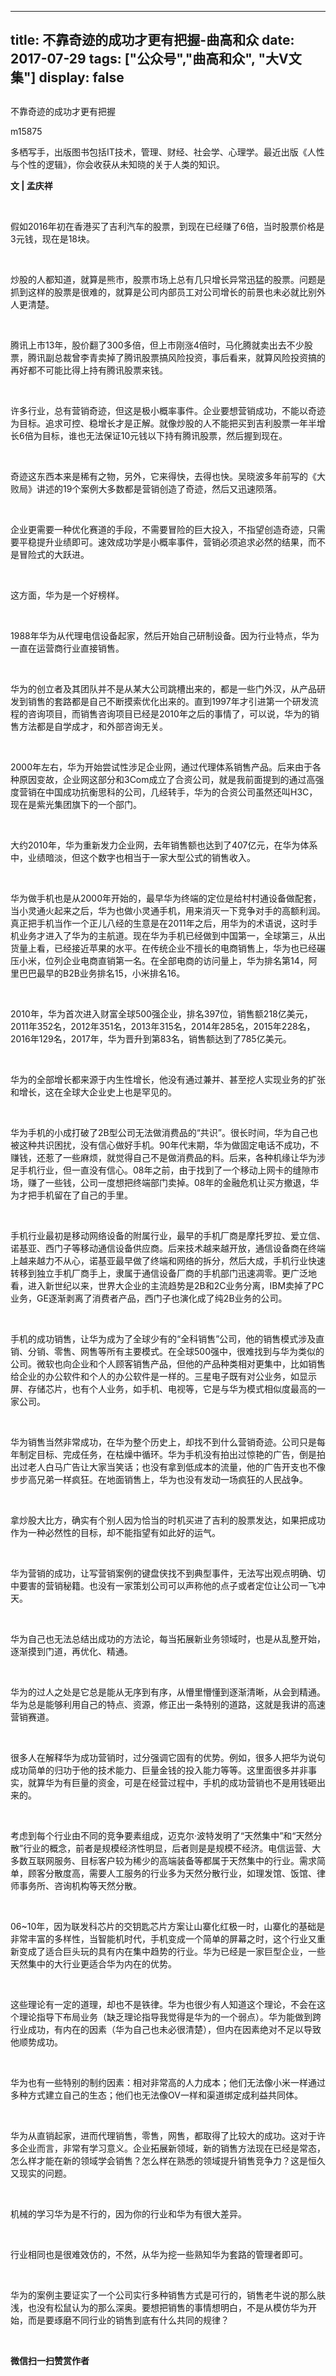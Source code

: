 
---
title:   不靠奇迹的成功才更有把握-曲高和众
date: 2017-07-29
tags: ["公众号","曲高和众", "大V文集"]
display: false
---


## 



不靠奇迹的成功才更有把握




m15875




多栖写手，出版图书包括IT技术，管理、财经、社会学、心理学。最近出版《人性与个性的逻辑》，你会收获从未知晓的关于人类的知识。


**文 | 孟庆祥** 

&nbsp;

假如2016年初在香港买了吉利汽车的股票，到现在已经赚了6倍，当时股票价格是3元钱，现在是18块。

&nbsp;

炒股的人都知道，就算是熊市，股票市场上总有几只增长异常迅猛的股票。问题是抓到这样的股票是很难的，就算是公司内部员工对公司增长的前景也未必就比别外人更清楚。

&nbsp;

腾讯上市13年，股价翻了300多倍，但上市刚涨4倍时，马化腾就卖出去不少股票，腾讯副总裁曾李青卖掉了腾讯股票搞风险投资，事后看来，就算风险投资搞的再好都不可能比得上持有腾讯股票来钱。

&nbsp;

许多行业，总有营销奇迹，但这是极小概率事件。企业要想营销成功，不能以奇迹为目标。追求可控、稳增长才是正解。就像炒股的人不能把买到吉利股票一年半增长6倍为目标，谁也无法保证10元钱以下持有腾讯股票，然后握到现在。

&nbsp;

奇迹这东西本来是稀有之物，另外，它来得快，去得也快。吴晓波多年前写的《大败局》讲述的19个案例大多数都是营销创造了奇迹，然后又迅速陨落。

&nbsp;

企业更需要一种优化赛道的手段，不需要冒险的巨大投入，不指望创造奇迹，只需要平稳提升业绩即可。速效成功学是小概率事件，营销必须追求必然的结果，而不是冒险式的大跃进。

&nbsp;

这方面，华为是一个好榜样。

&nbsp;

1988年华为从代理电信设备起家，然后开始自己研制设备。因为行业特点，华为一直在运营商行业直接销售。

&nbsp;

华为的创立者及其团队并不是从某大公司跳槽出来的，都是一些门外汉，从产品研发到销售的套路都是自己不断摸索优化出来的。直到1997年才引进第一个研发流程的咨询项目，而销售咨询项目已经是2010年之后的事情了，可以说，华为的销售方法都是自学成才，和外部咨询无关。

&nbsp;

2000年左右，华为开始尝试性涉足企业网，通过代理体系销售产品。后来由于各种原因变故，企业网这部分和3Com成立了合资公司，就是我前面提到的通过高强度营销在中国成功抗衡思科的公司，几经转手，华为的合资公司虽然还叫H3C，现在是紫光集团旗下的一个部门。

&nbsp;

大约2010年，华为重新发力企业网，去年销售额也达到了407亿元，在华为体系中，业绩暗淡，但这个数字也相当于一家大型公式的销售收入。

&nbsp;

华为做手机也是从2000年开始的，最早华为终端的定位是给村村通设备做配套，当小灵通火起来之后，华为也做小灵通手机，用来消灭一下竞争对手的高额利润。真正把手机当作一个正儿八经的生意是在2011年之后，用华为的术语说，这时手机业务才进入了华为的主航道。现在华为手机已经做到中国第一，全球第三，从出货量上看，已经接近苹果的水平。在传统企业不擅长的电商销售上，华为也已经碾压小米，位列企业电商直销第一名。在全部电商的访问量上，华为排名第14，阿里巴巴最早的B2B业务排名15，小米排名16。

&nbsp;

2010年，华为首次进入财富全球500强企业，排名397位，销售额218亿美元，2011年352名，2012年351名，2013年315名，2014年285名，2015年228名，2016年129名，2017年，华为晋升到第83名，销售额达到了785亿美元。

&nbsp;

华为的全部增长都来源于内生性增长，他没有通过兼并、甚至挖人实现业务的扩张和增长，这在全球大企业史上也是罕见的。

&nbsp;

华为手机的小成打破了2B型公司无法做消费品的“共识”。很长时间，华为自己也被这种共识困扰，没有信心做好手机。90年代末期，华为做固定电话不成功，不赚钱，还惹了一些麻烦，就觉得自己不是做消费品的料。后来，各种机缘让华为涉足手机行业，但一直没有信心。08年之前，由于找到了一个移动上网卡的缝隙市场，赚了一些钱，公司一度想把终端部门卖掉。08年的金融危机让买方撤退，华为才把手机留在了自己的手里。

&nbsp;

手机行业最初是移动网络设备的附属行业，最早的手机厂商是摩托罗拉、爱立信、诺基亚、西门子等移动通信设备供应商。后来技术越来越开放，通信设备商在终端上越来越力不从心，诺基亚最早做了终端和网络的拆分，然后大成，手机行业快速转移到独立手机厂商手上，隶属于通信设备厂商的手机部门迅速凋零。更广泛地看，进入新世纪以来，世界大企业的主流趋势是2B和2C业务分离，IBM卖掉了PC业务，GE逐渐剥离了消费者产品，西门子也演化成了纯2B业务的公司。

&nbsp;

手机的成功销售，让华为成为了全球少有的“全科销售”公司，他的销售模式涉及直销、分销、零售、网售等所有主要模式。在全球500强中，很难找到与华为类似的公司。微软也向企业和个人顾客销售产品，但他的产品种类相对更集中，比如销售给企业的办公软件和个人的办公软件是一样的。三星电子既有对公业务，如显示屏、存储芯片，也有个人业务，如手机、电视等，它是与华为模式相似度最高的一家公司。

&nbsp;

华为销售当然非常成功，在华为整个历史上，却找不到什么营销奇迹。公司只是每年制定目标、完成任务，在枯燥中循环。华为手机没有拍出过惊艳的广告，倒是拍出过老人白马广告让大家当笑话；也没有拿到低成本的流量，他的广告开支也不像步步高兄弟一样疯狂。在地面销售上，华为也没有发动一场疯狂的人民战争。

&nbsp;

拿炒股大比方，确实有个别人因为恰当的时机买进了吉利的股票发达，如果把成功作为一种必然性的目标，却不能指望有如此好的运气。

&nbsp;

华为营销的成功，让写营销案例的键盘侠找不到典型事件，无法写出观点明确、切中要害的营销秘籍。也没有一家策划公司可以声称他的点子或者定位让公司一飞冲天。

&nbsp;

华为自己也无法总结出成功的方法论，每当拓展新业务领域时，也是从乱整开始，逐渐摸到门道，再优化、精通。

&nbsp;

华为的过人之处是它总是能从无序到有序，从懵里懵懂到逐渐清晰，从会到精通。华为总是能够利用自己的特点、资源，修正出一条特别的道路，这就是我讲的高速营销赛道。

&nbsp;

很多人在解释华为成功营销时，过分强调它固有的优势。例如，很多人把华为说句成功简单的归功于他的技术能力、巨量金钱的投入能力等等。这里面很多并非事实，就算华为有巨量的资金，可是在经营过程中，手机的成功营销也不是用钱砸出来的。

&nbsp;

考虑到每个行业由不同的竞争要素组成，迈克尔·波特发明了“天然集中”和“天然分散”行业的概念，前者是规模经济性明显，后者则是是规模不经济。电信运营、大多数互联网服务、目标客户较为稀少的高端装备等都属于天然集中的行业。需求简单，顾客分散度高，需要人工服务的行业多为天然分散行业，如理发馆、饭馆、律师事务所、咨询机构等天然分散。

&nbsp;

06~10年，因为联发科芯片的交钥匙芯片方案让山寨化红极一时，山寨化的基础是非常丰富的多样性，当智能机时代，手机变成一个简单的屏幕之时，这个行业又重新变成了适合巨头玩的具有内在集中趋势的行业。华为已经是一家巨型企业，一些天然集中的大行业更适合华为内在的优势。

&nbsp;

这些理论有一定的道理，却也不是铁律。华为也很少有人知道这个理论，不会在这个理论指导下布局业务（缺乏理论指导我觉得是华为的一个弱点）。华为能做到跨行业成功，有内在的因素（华为自己也未必很清楚），但内在因素绝对不足以导致他顺势成功。

&nbsp;

华为也有一些特别的制约因素：相对非常高的人力成本；他们无法像小米一样通过多种方式建立自己的生态；他们也无法像OV一样和渠道绑定成利益共同体。

&nbsp;

华为从直销起家，进而代理销售，零售，网售，都取得了比较大的成功。这对于许多企业而言，非常有学习意义。企业拓展新领域，新的销售方法现在已经是常态，怎么样才能在新的领域学会销售？怎么样在熟悉的领域提升销售竞争力？这是恒久又现实的问题。

&nbsp;

机械的学习华为是不行的，因为你的行业和华为有很大差异。

&nbsp;

行业相同也是很难效仿的，不然，从华为挖一些熟知华为套路的管理者即可。

&nbsp;

华为的案例主要证实了一个公司实行多种销售方式是可行的，销售老牛说的那么肤浅，也没有松鼠认为的那么深奥。要想把销售的事情想明白，不是从模仿华为开始，而是要琢磨不同行业的销售到底有什么共同的规律？

&nbsp;




**微信扫一扫赞赏作者**















